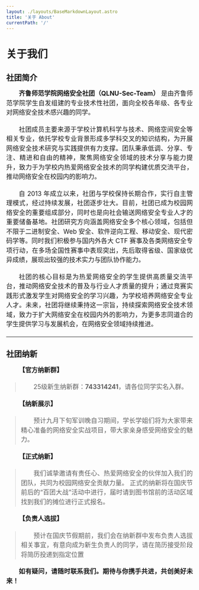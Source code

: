 ```yaml
---
layout: ./layouts/BaseMarkdownLayout.astro
title: '关于 About'
currentPath: '/'
---
```

<style>

   p {
    font-size: 17px;
    line-height: 1.5;
    margin-bottom: 20px;
    text-indent: 2em; /* 首行缩进 */
    text-align: justify; /* 两端对齐 */
  }

</style>

# 关于我们

## 社团简介

**齐鲁师范学院网络安全社团（QLNU-Sec-Team）** 是由齐鲁师范学院学生自发组建的专业技术性社团，面向全校各年级、各专业对网络安全技术感兴趣的同学。

社团成员主要来源于学校计算机科学与技术、网络空间安全等相关专业，依托学校专业背景形成多学科交叉的知识结构，为开展网络安全技术研究与实践提供有力支撑。团队秉承低调、分享、专注、精进和自由的精神，聚焦网络安全领域的技术分享与能力提升，致力于为学校内热爱网络安全技术的同学构建优质交流平台，推动网络安全在校园内的影响力。​

自 2013 年成立以来，社团与学校保持长期合作，实行自主管理模式，经过持续发展，社团逐步壮大。目前，社团已成为校园网络安全的重要组成部分，同时也是向社会输送网络安全专业人才的重要储备基地。社团研究方向涵盖网络安全多个核心领域，包括但不限于二进制安全、Web 安全、软件逆向工程、移动安全、现代密码学等。同时我们积极参与国内外各大 CTF 赛事及各类网络安全专项行动，在多场全国性赛事中表现突出，先后取得省级、国家级优异成绩，展现出较强的技术实力与团队协作能力。​

社团的核心目标是为热爱网络安全的学生提供高质量交流平台，推动网络安全技术的普及与行业人才质量的提升；通过竞赛实践形式激发学生对网络安全的学习兴趣，为学校培养网络安全专业人才。未来，社团将继续秉持这一宗旨，持续探索网络安全技术领域，致力于扩大网络安全在校园内外的影响力，为更多志同道合的学生提供学习与发展机会，在网络安全领域持续推进。​



---

## 社团纳新 

**【官方纳新群】** 

> 25级新生纳新群：**743314241**，请各位同学实名入群。

**【纳新展示】** 

> 预计九月下旬军训晚自习期间，学长学姐们将为大家带来精心准备的网络安全实战项目，带大家亲身感受网络安全的魅力。

**【正式纳新】** 

> 我们诚挚邀请有责任心、热爱网络安全的伙伴加入我们的团队，共同为校园网络安全贡献力量。
正式的纳新将在国庆节前后的“百团大战”活动中进行，届时请到图书馆前的活动区域找到我们的摊位进行正式报名。

**【负责人选拔】** 

> 预计在国庆节假期前，我们会在纳新群中发布负责人选拔相关事宜，有意向成为新生负责人的同学，请在简历接受阶段将简历投递到指定位置

**如有疑问，请随时联系我们。期待与你携手共进，共创美好未来！**


